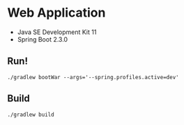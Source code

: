 # Web Application

* Java SE Development Kit 11
* Spring Boot 2.3.0

## Run!

    ./gradlew bootWar --args='--spring.profiles.active=dev'

## Build

    ./gradlew build

